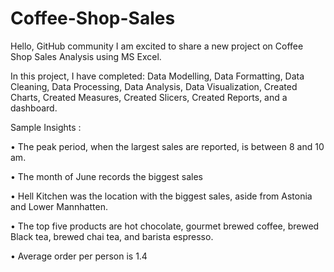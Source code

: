 # Coffee-Shop-Sales
Hello, GitHub community
I am excited to share a new project on Coffee Shop Sales Analysis using MS Excel.

In this project, I have completed: Data Modelling, Data Formatting, Data Cleaning, Data Processing, Data Analysis, Data Visualization, Created Charts, Created Measures, Created Slicers, Created Reports, and a dashboard.

Sample Insights :

•	The peak period, when the largest sales are reported, is between 8 and 10 am.

•	The month of June records the biggest sales

•	Hell Kitchen was the location with the biggest sales, aside from Astonia and Lower Mannhatten.

•	The top five products are hot chocolate, gourmet brewed coffee, brewed Black tea, brewed chai tea, and barista espresso. 

•	Average order per person is 1.4

